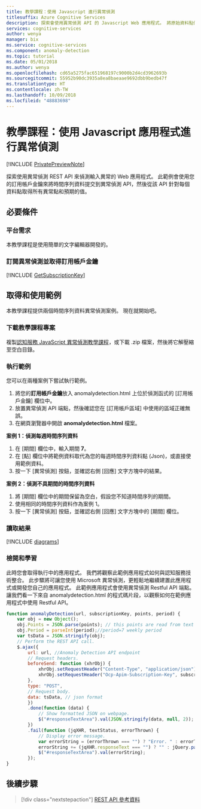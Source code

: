 ```yaml
---
title: 教學課程：使用 Javascript 進行異常偵測
titlesuffix: Azure Cognitive Services
description: 探索會使用異常偵測 API 的 Javascript Web 應用程式。 將原始資料點傳送到 API，並取得預期的值和異常點。
services: cognitive-services
author: wenya
manager: bix
ms.service: cognitive-services
ms.component: anomaly-detection
ms.topic: tutorial
ms.date: 05/01/2018
ms.author: wenya
ms.openlocfilehash: cd65a5275fac651968197c9000b2d4cd3962693b
ms.sourcegitcommit: 55952b90dc3935a8ea8baeaae9692dbb9bedb47f
ms.translationtype: HT
ms.contentlocale: zh-TW
ms.lasthandoff: 10/09/2018
ms.locfileid: "48883698"
---
```

# <a name="tutorial-anomaly-detection-with-javascript-application"></a>教學課程：使用 Javascript 應用程式進行異常偵測

[!INCLUDE [PrivatePreviewNote](../../../../../includes/cognitive-services-anomaly-finder-private-preview-note.md)]

探索使用異常偵測 REST API 來偵測輸入異常的 Web 應用程式。 此範例會使用您的訂用帳戶金鑰來將時間序列資料提交到異常偵測 API，然後從該 API 針對每個資料點取得所有異常點和預期的值。

## <a name="prerequisites"></a>必要條件

### <a name="platform-requirements"></a>平台需求

本教學課程是使用簡單的文字編輯器開發的。

### <a name="subscribe-to-anomaly-detection-and-get-a-subscription-key"></a>訂閱異常偵測並取得訂用帳戶金鑰 

[!INCLUDE [GetSubscriptionKey](../includes/get-subscription-key.md)]

## <a name="get-and-use-the-example"></a>取得和使用範例

本教學課程提供兩個時間序列資料異常偵測案例。 現在就開始吧。

<a name="Step1"></a> 
### <a name="download-the-tutorial-project"></a>下載教學課程專案

複製[認知服務 JavaScript 異常偵測教學課程](https://github.com/MicrosoftAnomalyDetection/javascript-sample)，或下載 .zip 檔案，然後將它解壓縮至空白目錄。

<a name="Step2"></a>
### <a name="run-the-example"></a>執行範例

您可以在兩種案例下嘗試執行範例。
1. 將您的**訂用帳戶金鑰**放入 anomalydetection.html 上位於偵測函式的 [訂用帳戶金鑰] 欄位中。
2. 放置異常偵測 API 端點，然後確認您在 [訂用帳戶區域] 中使用的區域正確無誤。
3. 在網頁瀏覽器中開啟 **anomalydetection.html** 檔案。

**案例 1：偵測每週時間序列資料**
1. 在 [期間] 欄位中，輸入期間 **7**。 
2. 在 [點] 欄位中將範例資料取代為您的每週時間序列資料點 (Json)，或直接使用範例資料。
3. 按一下 [異常偵測] 按鈕，並確認右側 [回應] 文字方塊中的結果。

**案例 2：偵測不具期間的時間序列資料**
1. 將 [期間] 欄位中的期間保留為空白，假設您不知道時間序列的期間。
2. 使用相同的時間序列資料作為案例 1。
3. 按一下 [異常偵測] 按鈕，並確認右側 [回應] 文字方塊中的 [期間] 欄位。

<a name="Step3"></a>
### <a name="read-the-result"></a>讀取結果

[!INCLUDE [diagrams](../includes/diagrams.md)]

<a name="Review"></a>
### <a name="review-and-learn"></a>檢閱和學習

此時您會取得執行中的應用程式。 我們將觀察此範例應用程式如何與認知服務技術整合。 此步驟將可讓您使用 Microsoft 異常偵測，更輕鬆地繼續建置此應用程式或開發您自己的應用程式。
此範例應用程式會使用異常偵測 Restful API 端點。
讓我們看一下來自 anomalydetection.html 的程式碼片段，以觀察如何在範例應用程式中使用 Restful API。
```JavaScript
function anomalyDetection(url, subscriptionKey, points, period) {
    var obj = new Object();
    obj.Points = JSON.parse(points); // this points are read from text box.
    obj.Period = parseInt(period);//period=7 weekly period
    var tsData = JSON.stringify(obj);
    // Perform the REST API call.
    $.ajax({
        url: url, //Anomaly Detection API endpoint
        // Request headers.
        beforeSend: function (xhrObj) {
            xhrObj.setRequestHeader("Content-Type", "application/json");
            xhrObj.setRequestHeader("Ocp-Apim-Subscription-Key", subscriptionKey); // Replace your subscription key
        },
        type: "POST",
        // Request body.
        data: tsData, // json format
        })
        .done(function (data) {
            // Show formatted JSON on webpage.
            $("#responseTextArea").val(JSON.stringify(data, null, 2));
        })
        .fail(function (jqXHR, textStatus, errorThrown) {
            // Display error message.
            var errorString = (errorThrown === "") ? "Error. " : errorThrown + " (" + jqXHR.status + "): ";
            errorString += (jqXHR.responseText === "") ? "" : jQuery.parseJSON(jqXHR.responseText).message;
            $("#responseTextArea").val(errorString);           
        });
}

```

## <a name="next-steps"></a>後續步驟

> [!div class="nextstepaction"]
> [REST API 參考資料](https://dev.labs.cognitive.microsoft.com/docs/services/anomaly-detection/operations/post-anomalydetection)
